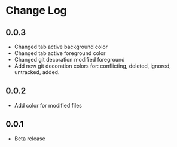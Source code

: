# Change Log

## 0.0.3

- Changed tab active background color
- Changed tab active foreground color
- Changed git decoration modified foreground
- Add new git decoration colors for: conflicting, deleted, ignored, untracked, added.

## 0.0.2

- Add color for modified files

## 0.0.1

- Beta release

